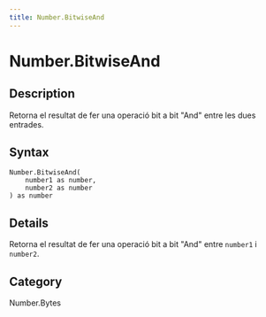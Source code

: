 ```yaml
---
title: Number.BitwiseAnd
---
```


# Number.BitwiseAnd


## Description

Retorna el resultat de fer una operació bit a bit &#34;And&#34; entre les dues entrades.


## Syntax

```powerquery
Number.BitwiseAnd(
    number1 as number,
    number2 as number
) as number
```


## Details

Retorna el resultat de fer una operació bit a bit "And" entre <code>number1</code> i <code>number2</code>.



## Category
Number.Bytes
